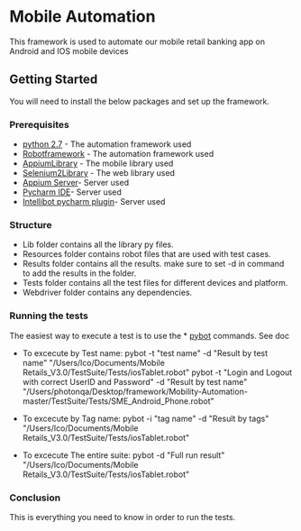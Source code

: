 
# Mobile Automation

This framework is used to automate our mobile retail banking app on Android and IOS mobile devices

## Getting Started

You will need to install the below packages and set up the framework.

### Prerequisites

* [python 2.7](https://www.python.org/download/releases/2.7.7/) - The automation framework used
* [Robotframework](https://github.com/robotframework/robotframework) - The automation framework used
* [AppiumLibrary](https://github.com/serhatbolsu/robotframework-appiumlibrary) - The mobile library used
* [Selenium2Library](https://github.com/robotframework/Selenium2Library) - The web library used
* [Appium Server](https://github.com/appium/appium-desktop)- Server used
* [Pycharm IDE](https://www.jetbrains.com/pycharm/)- Server used
* [Intellibot pycharm plugin](https://github.com/appium/appium-desktop)- Server used

### Structure
* Lib folder contains all the library py files.
* Resources folder contains robot files that are used with test cases.
* Results folder contains all the results. make sure to set -d in command to add the results in the folder.
* Tests folder contains all the test files for different devices and platform.
* Webdriver folder contains any dependencies.


### Running the tests
The easiest way to execute a test is to use the  * [pybot](http://robotframework.org/robotframework/latest/RobotFrameworkUserGuide.html) commands. See doc
* To excecute by Test name:
  pybot  -t   "test name"   -d   "Result by test name"   "/Users/lco/Documents/Mobile Retails_V3.0/TestSuite/Tests/iosTablet.robot"
  pybot  -t   "Login and Logout with correct UserID and Password"   -d   "Result by test name"   "/Users/photonqa/Desktop/framework/Mobility-Automation-master/TestSuite/Tests/SME_Android_Phone.robot"

* To excecute by Tag name:
  pybot  -i   "tag name"   -d   "Result by tags"   "/Users/lco/Documents/Mobile Retails_V3.0/TestSuite/Tests/iosTablet.robot"
* To excecute The entire suite:
  pybot   -d   "Full run result"    "/Users/lco/Documents/Mobile Retails_V3.0/TestSuite/Tests/iosTablet.robot"

### Conclusion

This is everything you need to know in order to run the tests.